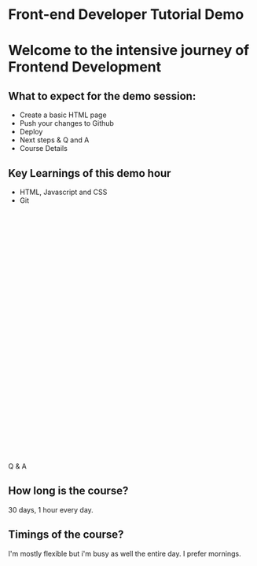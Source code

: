 # Front-end Developer Tutorial Demo

# Welcome to the intensive journey of Frontend Development

## What to expect for the demo session:

- Create a basic HTML page
- Push your changes to Github
- Deploy
- Next steps & Q and A
- Course Details

## Key Learnings of this demo hour
- HTML, Javascript and CSS
- Git

<br/><br/><br/><br/><br/>
<br><br/><br/><br/><br/><br/>
<br><br/><br/><br/><br/><br/>
<br><br/><br/><br/><br/><br/>
<br><br/><br/><br/><br/><br/>
<br>
Q & A

## How long is the course?
30 days, 1 hour every day.

## Timings of the course?
I'm mostly flexible but i'm busy as well the entire day. I prefer mornings.